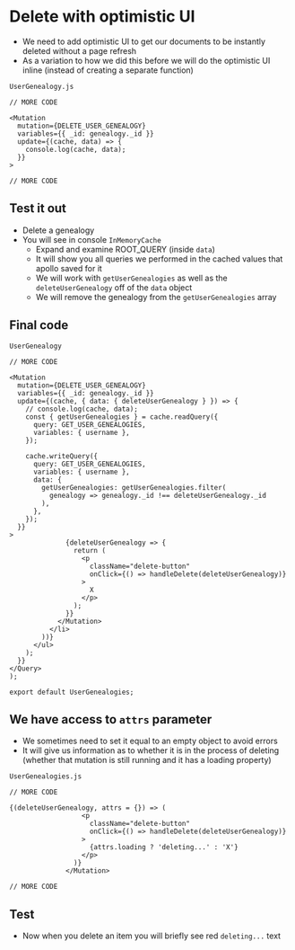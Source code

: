 # Delete with optimistic UI
* We need to add optimistic UI to get our documents to be instantly deleted without a page refresh
* As a variation to how we did this before we will do the optimistic UI inline (instead of creating a separate function)

`UserGenealogy.js`

```
// MORE CODE

<Mutation
  mutation={DELETE_USER_GENEALOGY}
  variables={{ _id: genealogy._id }}
  update={(cache, data) => {
    console.log(cache, data);
  }}
>

// MORE CODE
```

## Test it out
* Delete a genealogy
* You will see in console `InMemoryCache`
    - Expand and examine ROOT_QUERY (inside `data`)
    - It will show you all queries we performed in the cached values that apollo saved for it
    - We will work with `getUserGenealogies` as well as the `deleteUserGenealogy` off of the `data` object
    - We will remove the genealogy from the `getUserGenealogies` array 

## Final code
`UserGenealogy` 

```
// MORE CODE

<Mutation
  mutation={DELETE_USER_GENEALOGY}
  variables={{ _id: genealogy._id }}
  update={(cache, { data: { deleteUserGenealogy } }) => {
    // console.log(cache, data);
    const { getUserGenealogies } = cache.readQuery({
      query: GET_USER_GENEALOGIES,
      variables: { username },
    });

    cache.writeQuery({
      query: GET_USER_GENEALOGIES,
      variables: { username },
      data: {
        getUserGenealogies: getUserGenealogies.filter(
          genealogy => genealogy._id !== deleteUserGenealogy._id
        ),
      },
    });
  }}
>
              {deleteUserGenealogy => {
                return (
                  <p
                    className="delete-button"
                    onClick={() => handleDelete(deleteUserGenealogy)}
                  >
                    X
                  </p>
                );
              }}
            </Mutation>
          </li>
        ))}
      </ul>
    );
  }}
</Query>
);

export default UserGenealogies;
```

## We have access to `attrs` parameter
* We sometimes need to set it equal to an empty object to avoid errors
* It will give us information as to whether it is in the process of deleting (whether that mutation is still running and it has a loading property)

`UserGenealogies.js`

```
// MORE CODE

{(deleteUserGenealogy, attrs = {}) => (
                  <p
                    className="delete-button"
                    onClick={() => handleDelete(deleteUserGenealogy)}
                  >
                    {attrs.loading ? 'deleting...' : 'X'}
                  </p>
                )}
              </Mutation>

// MORE CODE
```

## Test
* Now when you delete an item you will briefly see red `deleting...` text

